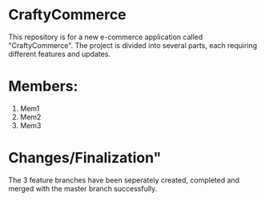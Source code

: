 # CraftyCommerce
This repository is for a new e-commerce application called "CraftyCommerce". The project is divided into several parts, each requiring different features and updates.
# Members:
1. Mem1
2. Mem2
3. Mem3
# Changes/Finalization"
The 3 feature branches have been seperately created, completed and merged with the master branch successfully. 
